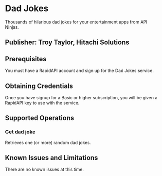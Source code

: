 # Dad Jokes
Thousands of hilarious dad jokes for your entertainment apps from API Ninjas.

## Publisher: Troy Taylor, Hitachi Solutions

## Prerequisites
You must have a RapidAPI account and sign up for the Dad Jokes service.

## Obtaining Credentials
Once you have signup for a Basic or higher subscription, you will be given a RapidAPI key to use with the service.

## Supported Operations
### Get dad joke
Retrieves one (or more) random dad jokes.

## Known Issues and Limitations
There are no known issues at this time.

